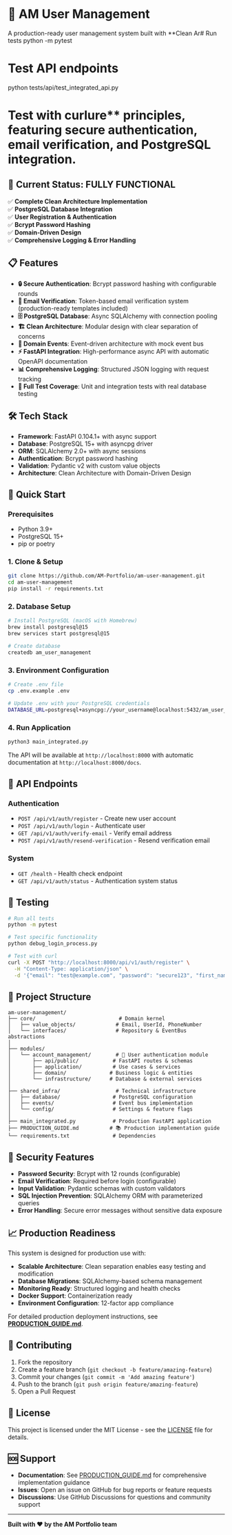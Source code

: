 # 🔐 AM User Management

A production-ready user management system built with **Clean Ar# Run tests
python -m pytest

# Test API endpoints
python tests/api/test_integrated_api.py

# Test with curlure** principles, featuring secure authentication, email verification, and PostgreSQL integration.

## 🚀 **Current Status: FULLY FUNCTIONAL**

✅ **Complete Clean Architecture Implementation**  
✅ **PostgreSQL Database Integration**  
✅ **User Registration & Authentication**  
✅ **Bcrypt Password Hashing**  
✅ **Domain-Driven Design**  
✅ **Comprehensive Logging & Error Handling**

## 📋 **Features**

- **🔒 Secure Authentication**: Bcrypt password hashing with configurable rounds
- **📧 Email Verification**: Token-based email verification system (production-ready templates included)
- **🗄️ PostgreSQL Database**: Async SQLAlchemy with connection pooling
- **🏗️ Clean Architecture**: Modular design with clear separation of concerns
- **🔄 Domain Events**: Event-driven architecture with mock event bus
- **⚡ FastAPI Integration**: High-performance async API with automatic OpenAPI documentation
- **📊 Comprehensive Logging**: Structured JSON logging with request tracking
- **🧪 Full Test Coverage**: Unit and integration tests with real database testing

## 🛠️ **Tech Stack**

- **Framework**: FastAPI 0.104.1+ with async support
- **Database**: PostgreSQL 15+ with asyncpg driver
- **ORM**: SQLAlchemy 2.0+ with async sessions
- **Authentication**: Bcrypt password hashing
- **Validation**: Pydantic v2 with custom value objects
- **Architecture**: Clean Architecture with Domain-Driven Design

## 🚀 **Quick Start**

### Prerequisites
- Python 3.9+
- PostgreSQL 15+
- pip or poetry

### 1. Clone & Setup
```bash
git clone https://github.com/AM-Portfolio/am-user-management.git
cd am-user-management
pip install -r requirements.txt
```

### 2. Database Setup
```bash
# Install PostgreSQL (macOS with Homebrew)
brew install postgresql@15
brew services start postgresql@15

# Create database
createdb am_user_management
```

### 3. Environment Configuration
```bash
# Create .env file
cp .env.example .env

# Update .env with your PostgreSQL credentials
DATABASE_URL=postgresql+asyncpg://your_username@localhost:5432/am_user_management
```

### 4. Run Application
```bash
python3 main_integrated.py
```

The API will be available at `http://localhost:8000` with automatic documentation at `http://localhost:8000/docs`.

## 📡 **API Endpoints**

### Authentication
- `POST /api/v1/auth/register` - Create new user account
- `POST /api/v1/auth/login` - Authenticate user
- `GET /api/v1/auth/verify-email` - Verify email address
- `POST /api/v1/auth/resend-verification` - Resend verification email

### System
- `GET /health` - Health check endpoint
- `GET /api/v1/auth/status` - Authentication system status

## 🧪 **Testing**

```bash
# Run all tests
python -m pytest

# Test specific functionality
python debug_login_process.py

# Test with curl
curl -X POST "http://localhost:8000/api/v1/auth/register" \
  -H "Content-Type: application/json" \
  -d '{"email": "test@example.com", "password": "secure123", "first_name": "Test", "last_name": "User"}'
```

## 📁 **Project Structure**

```
am-user-management/
├── core/                           # Domain kernel
│   ├── value_objects/             # Email, UserId, PhoneNumber
│   └── interfaces/                # Repository & EventBus abstractions
│
├── modules/
│   └── account_management/        # 🔐 User authentication module
│       ├── api/public/           # FastAPI routes & schemas
│       ├── application/          # Use cases & services
│       ├── domain/              # Business logic & entities
│       └── infrastructure/      # Database & external services
│
├── shared_infra/                  # Technical infrastructure
│   ├── database/                 # PostgreSQL configuration
│   ├── events/                   # Event bus implementation
│   └── config/                   # Settings & feature flags
│
├── main_integrated.py            # Production FastAPI application
├── PRODUCTION_GUIDE.md          # 📚 Production implementation guide
└── requirements.txt              # Dependencies
```

## 🔐 **Security Features**

- **Password Security**: Bcrypt with 12 rounds (configurable)
- **Email Verification**: Required before login (configurable)
- **Input Validation**: Pydantic schemas with custom validators
- **SQL Injection Prevention**: SQLAlchemy ORM with parameterized queries
- **Error Handling**: Secure error messages without sensitive data exposure

## 📈 **Production Readiness**

This system is designed for production use with:

- **Scalable Architecture**: Clean separation enables easy testing and modification
- **Database Migrations**: SQLAlchemy-based schema management
- **Monitoring Ready**: Structured logging and health checks
- **Docker Support**: Containerization ready
- **Environment Configuration**: 12-factor app compliance

For detailed production deployment instructions, see [**PRODUCTION_GUIDE.md**](./PRODUCTION_GUIDE.md).

## 🤝 **Contributing**

1. Fork the repository
2. Create a feature branch (`git checkout -b feature/amazing-feature`)
3. Commit your changes (`git commit -m 'Add amazing feature'`)
4. Push to the branch (`git push origin feature/amazing-feature`)
5. Open a Pull Request

## 📄 **License**

This project is licensed under the MIT License - see the [LICENSE](LICENSE) file for details.

## 🆘 **Support**

- **Documentation**: See [PRODUCTION_GUIDE.md](./PRODUCTION_GUIDE.md) for comprehensive implementation guidance
- **Issues**: Open an issue on GitHub for bug reports or feature requests
- **Discussions**: Use GitHub Discussions for questions and community support

---

**Built with ❤️ by the AM Portfolio team**
